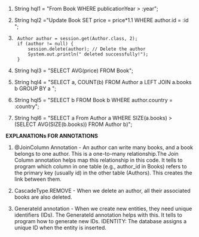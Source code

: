 1)  String hql1 = "From Book WHERE publicationYear > :year";
   
2)   String hql2 ="Update Book SET price = price*1.1 WHERE author.id = :id ";
3)   
        Author author = session.get(Author.class, 2);
        if (author != null) {
            session.delete(author); // Delete the author
            System.out.println(" deleted successfully!");
        }

 4) String hql3 = "SELECT AVG(price) FROM Book";

5) String hql4 = "SELECT a, COUNT(b) FROM Author a LEFT JOIN a.books b GROUP BY a ";

6)  String hql5 = "SELECT b FROM Book b WHERE author.country = :country";

8) String hql6 = "SELECT a From Author a WHERE SIZE(a.books) > (SELECT AVG(SIZE(b.books)) FROM Author b)";

**EXPLANATIONs FOR ANNOTATIONS**

01) @JoinColumn Annotation - An author can write many books, and a book belongs to one author. This is a one-to-many relationship.The Join Column annotation helps map this relationship in this code.  It tells to program which column in one table (e.g., author_id in Books) refers to the primary key (usually id) in the other table (Authors). This creates the link between them.

02) CascadeType.REMOVE - When we delete an author, all their associated books are also deleted.

03) GenerateId annotation - When we create new entities, they need unique identifiers (IDs). The GenerateId annotation helps with this. It tells to program how to generate new IDs.
                            IDENTITY: The database assigns a unique ID when the entity is inserted.

